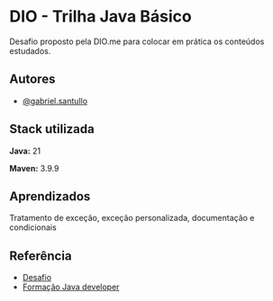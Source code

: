 
# DIO - Trilha Java Básico
Desafio proposto pela DIO.me para colocar em prática os conteúdos estudados.


## Autores

- [@gabriel.santullo](https://gitlab.com/santullo)


## Stack utilizada

**Java:** 21

**Maven:** 3.9.9


## Aprendizados

Tratamento de exceção, exceção personalizada, documentação e condicionais
## Referência

 - [Desafio](https://github.com/digitalinnovationone/trilha-java-basico/tree/main/desafios/controle-fluxo)
 - [Formação Java developer](https://web.dio.me/track/formacao-java-developer)


